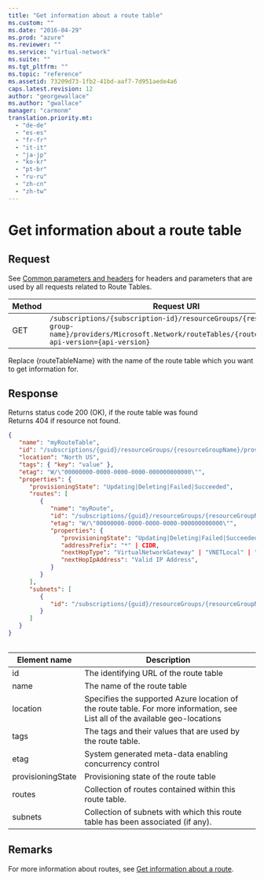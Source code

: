 ```yaml
---
title: "Get information about a route table"
ms.custom: ""
ms.date: "2016-04-29"
ms.prod: "azure"
ms.reviewer: ""
ms.service: "virtual-network"
ms.suite: ""
ms.tgt_pltfrm: ""
ms.topic: "reference"
ms.assetid: 73209d73-1fb2-41bd-aaf7-7d951aede4a6
caps.latest.revision: 12
author: "georgewallace"
ms.author: "gwallace"
manager: "carmonm"
translation.priority.mt: 
  - "de-de"
  - "es-es"
  - "fr-fr"
  - "it-it"
  - "ja-jp"
  - "ko-kr"
  - "pt-br"
  - "ru-ru"
  - "zh-cn"
  - "zh-tw"
---
```

# Get information about a route table
## Request  
 See [Common parameters and headers](route-tables.md#bk_common) for headers and parameters that are used by all requests related to Route Tables.  
  
|Method|Request URI|  
|------------|-----------------|  
|GET|`/subscriptions/{subscription-id}/resourceGroups/{resource-group-name}/providers/Microsoft.Network/routeTables/{routeTableName}?api-version={api-version}`|  
  
 Replace {routeTableName} with the name of the route table which you want to get information for.  
  
## Response  
 Returns status code 200 (OK), if the route table was found   
Returns 404 if resource not found.  
  
```json  
{  
   "name": "myRouteTable",  
   "id": "/subscriptions/{guid}/resourceGroups/{resourceGroupName}/providers/Microsoft.Network/routeTables/myRouteTable",  
   "location": "North US",  
   "tags": { "key": "value" },  
   "etag": "W/\"00000000-0000-0000-0000-000000000000\"",  
   "properties": {   
      "provisioningState": "Updating|Deleting|Failed|Succeeded",  
      "routes": [   
         {  
            "name": "myRoute",  
            "id": "/subscriptions/{guid}/resourceGroups/{resourceGroupName}/providers/Microsoft.Network/routeTables/myRouteTable/routes/myRoute",  
            "etag": "W/\"00000000-0000-0000-0000-000000000000\"",  
            "properties": {   
               "provisioningState": "Updating|Deleting|Failed|Succeeded",  
               "addressPrefix": "*" | CIDR,  
               "nextHopType": "VirtualNetworkGateway" | "VNETLocal" | "Internet" | "VirtualAppliance" | "Null",  
               "nextHopIpAddress": "Valid IP Address",  
            }  
         }  
      ],  
      "subnets": [  
         {  
            "id": "/subscriptions/{guid}/resourceGroups/{resourceGroupName}/providers/Microsoft.Network/virtualNetworks/myvnet1/subnets/mysubnet1"  
         }  
      ]  
   }  
}  
  
```  
  
|Element name|Description|  
|------------------|-----------------|  
|id|The identifying URL of the route table|  
|name|The name of the route table|  
|location|Specifies the supported Azure location of the route table. For more information, see List all of the available geo-locations|  
|tags|The tags and their values that are used by the route table.|  
|etag|System generated meta-data enabling concurrency control|  
|provisioningState|Provisioning state of the route table|  
|routes|Collection of routes contained within this route table.|  
|subnets|Collection of subnets with which this route table has been associated (if any).|  
  
## Remarks  
 For more information about routes, see [Get information about a route](get-information-about-a-route.md).
